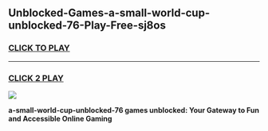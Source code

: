 
## Unblocked-Games-a-small-world-cup-unblocked-76-Play-Free-sj8os
<h3>
<a href="https://premium76.site?title=a-small-world-cup-unblocked-76&ref=18A1">CLICK TO PLAY</a></h3>
<hr>

<h3>
<a href="https://premium76.site?title=a-small-world-cup-unblocked-76&ref=18A1">CLICK 2 PLAY</a>
  
</h3>

<a href="https://premium76.site?title=a-small-world-cup-unblocked-76&ref=18A1"><img src="https://clearcache.store/games.png"></a>


**a-small-world-cup-unblocked-76 games unblocked: Your Gateway to Fun and Accessible Online Gaming**
